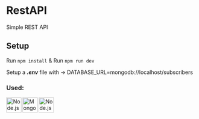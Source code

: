 
# RestAPI
Simple REST API

## Setup
Run `npm install`
&
Run `npm run dev`

Setup a **_.env_** file with -> 
DATABASE_URL=mongodb://localhost/subscribers

### Used:

<img align="left" alt="Node.js" width="40px" src="https://img.icons8.com/color/1600/nodejs.png" />
<img align="left" alt="Mongodb" width="40px" src="https://smyl.es/wurdp/assets/mongodb.png" />
<img align="left" alt="Node.js" width="40px" src="http://alexgordienko.com/images/expressjslogo.png" />
